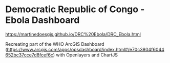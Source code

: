 # Democratic Republic of Congo - Ebola Dashboard
https://martinedoesgis.github.io/DRC%20Ebola/DRC_Ebola.html

Recreating part of the WHO ArcGIS Dashboard (https://www.arcgis.com/apps/opsdashboard/index.html#/e70c3804f6044652bc37cce7d8fcef6c) with Openlayers and ChartJS
